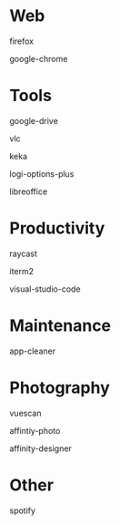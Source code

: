 # Web
firefox

google-chrome


# Tools
google-drive

vlc

keka

logi-options-plus

libreoffice

# Productivity
raycast

iterm2

visual-studio-code

# Maintenance
app-cleaner

# Photography
vuescan

affintiy-photo

affinity-designer

# Other
spotify

